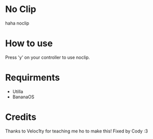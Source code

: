 # No Clip
haha noclip
# How to use
Press 'y' on your controller to use noclip.
# Requirments
- Utilla
- BananaOS
# Credits
Thanks to Veloc1ty for teaching me ho to make this!
Fixed by Cody :3